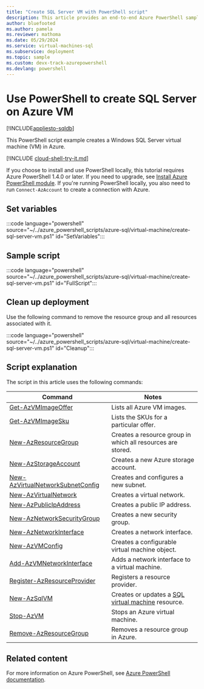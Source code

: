 ```yaml
---
title: "Create SQL Server VM with PowerShell script"
description: This article provides an end-to-end Azure PowerShell sample script to create SQL Server on Azure VMs.
author: bluefooted
ms.author: pamela
ms.reviewer: mathoma
ms.date: 05/29/2024
ms.service: virtual-machines-sql
ms.subservice: deployment
ms.topic: sample
ms.custom: devx-track-azurepowershell
ms.devlang: powershell
---
```

# Use PowerShell to create SQL Server on Azure VM

[!INCLUDE[appliesto-sqldb](../../includes/appliesto-sqlmi.md)]

This PowerShell script example creates a Windows SQL Server virtual machine (VM) in Azure. 

[!INCLUDE [cloud-shell-try-it.md](../../includes/cloud-shell-try-it.md)]

If you choose to install and use PowerShell locally, this tutorial requires Azure PowerShell 1.4.0 or later. If you need to upgrade, see [Install Azure PowerShell module](/powershell/azure/install-az-ps). If you're running PowerShell locally, you also need to run `Connect-AzAccount` to create a connection with Azure.

## Set variables 

:::code language="powershell" source="~/../azure_powershell_scripts/azure-sql/virtual-machine/create-sql-server-vm.ps1" id="SetVariables":::

## Sample script

:::code language="powershell" source="~/../azure_powershell_scripts/azure-sql/virtual-machine/create-sql-server-vm.ps1" id="FullScript":::

## Clean up deployment

Use the following command to remove the resource group and all resources associated with it.

:::code language="powershell" source="~/../azure_powershell_scripts/azure-sql/virtual-machine/create-sql-server-vm.ps1" id="Cleanup":::

## Script explanation

The script in this article uses the following commands: 

| Command | Notes |
|---|---|
| [Get-AzVMImageOffer](/powershell/module/az.compute/get-azvmimageoffer) | Lists all Azure VM images. | 
| [Get-AzVMImageSku](/powershell/module/az.compute/get-azvmimagesku) | Lists the SKUs for a particular offer. | 
| [New-AzResourceGroup](/powershell/module/az.resources/new-azresourcegroup) | Creates a resource group in which all resources are stored. |
| [New-AzStorageAccount](/powershell/module/az.storage/new-azstorageaccount) | Creates a new Azure storage account. |
| [New-AzVirtualNetworkSubnetConfig](/powershell/module/az.network/new-azvirtualnetworksubnetconfig) | Creates and configures a new subnet. | 
| [New-AzVirtualNetwork](/powershell/module/az.network/new-azvirtualnetwork) | Creates a virtual network. |
| [New-AzPublicIpAddress](/powershell/module/az.network/new-azpublicipaddress) | Creates a public IP address. | 
| [New-AzNetworkSecurityGroup](/powershell/module/az.network/new-aznetworksecuritygroup) | Creates a new security group. | 
| [New-AzNetworkInterface](/powershell/module/az.network/new-aznetworkinterface) | Creates a network interface. | 
| [New-AzVMConfig](/powershell/module/az.compute/new-azvmconfig) | Creates a configurable virtual machine object. |  
| [Add-AzVMNetworkInterface](/powershell/module/az.compute/add-azvmnetworkinterface) | Adds a network interface to a virtual machine. | 
| [Register-AzResourceProvider](/powershell/module/az.resources/register-azresourceprovider) | Registers a resource provider. | 
| [New-AzSqlVM](/powershell/module/az.sqlvirtualmachine/new-azsqlvm) | Creates or updates a [SQL virtual machine](../windows/manage-sql-vm-portal.md) resource. | 
| [Stop-AzVM](/powershell/module/az.compute/stop-azvm) | Stops an Azure virtual machine. | 
| [Remove-AzResourceGroup](/powershell/module/az.resources/remove-azresourcegroup) | Removes a resource group in Azure. | 


## Related content

For more information on Azure PowerShell, see [Azure PowerShell documentation](/powershell/azure/).

